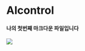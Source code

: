 # AIcontrol

#### 나의 첫번째 마크다운 파일입니다


<img src="https://img.shields.io/badge/Instagram-E4405F?style=flat-square&logo=Instagram&logoColor=white"/>
